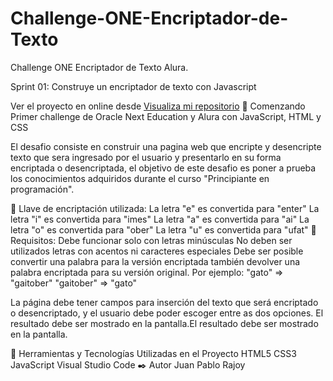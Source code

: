 # Challenge-ONE-Encriptador-de-Texto
Challenge ONE Encriptador de Texto Alura.

Sprint 01: Construye un encriptador de texto con Javascript

Ver el proyecto en online desde <a href="https://jpablo903.github.io/Challenge-ONE-Encriptador-de-Texto
/">Visualiza mi repositorio</a>
🚀 Comenzando
Primer challenge de Oracle Next Education y Alura con JavaScript, HTML y CSS

El desafio consiste en construir una pagina web que encripte y desencripte texto que sera ingresado por el usuario y presentarlo en su forma encriptada o desencriptada, el objetivo de este desafio es poner a prueba los conocimientos adquiridos durante el curso "Principiante en programación".

🔐 Llave de encriptación utilizada:
La letra "e" es convertida para "enter"
La letra "i" es convertida para "imes"
La letra "a" es convertida para "ai"
La letra "o" es convertida para "ober"
La letra "u" es convertida para "ufat"
📌 Requisitos:
Debe funcionar solo con letras minúsculas
No deben ser utilizados letras con acentos ni caracteres especiales
Debe ser posible convertir una palabra para la versión encriptada también devolver una palabra encriptada para su versión original.
Por ejemplo: "gato" => "gaitober" "gaitober" => "gato"

La página debe tener campos para inserción del texto que será encriptado o desencriptado, y el usuario debe poder escoger entre as dos opciones. El resultado debe ser mostrado en la pantalla.El resultado debe ser mostrado en la pantalla.

🔧 Herramientas y Tecnologías Utilizadas en el Proyecto
HTML5
CSS3
JavaScript
Visual Studio Code
✒️ Autor
Juan Pablo Rajoy
